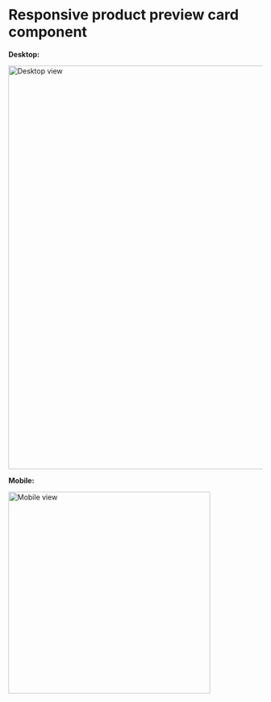 # Responsive product preview card component

**Desktop:**

<img width="800" alt="Desktop view" src="https://github.com/briannarenni/product-card-component/assets/69635579/07ab725c-ac96-461e-99b5-a102ba6e4424">

**Mobile:**

<img width="400" alt="Mobile view" src="https://github.com/briannarenni/product-card-component/assets/69635579/240c8438-dbf2-401c-8f27-36a08f4a637b">
